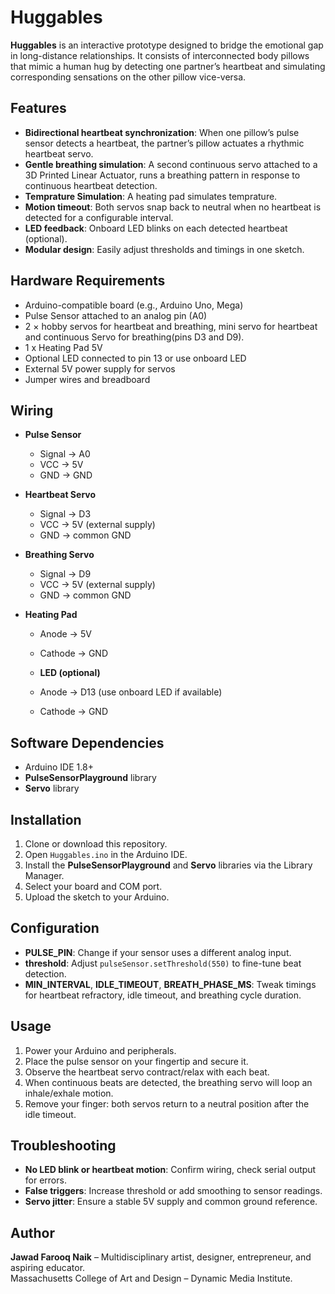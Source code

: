 # Huggables

**Huggables** is an interactive prototype designed to bridge the emotional gap in long-distance relationships. It consists of interconnected body pillows that mimic a human hug by detecting one partner’s heartbeat and simulating corresponding sensations on the other pillow vice-versa.

## Features

- **Bidirectional heartbeat synchronization**: When one pillow’s pulse sensor detects a heartbeat, the partner’s pillow actuates a rhythmic heartbeat servo.
- **Gentle breathing simulation**: A second continuous servo attached to a 3D Printed Linear Actuator, runs a breathing pattern in response to continuous heartbeat detection.
- **Temprature Simulation**: A heating pad simulates temprature.
- **Motion timeout**: Both servos snap back to neutral when no heartbeat is detected for a configurable interval.
- **LED feedback**: Onboard LED blinks on each detected heartbeat (optional).
- **Modular design**: Easily adjust thresholds and timings in one sketch.

## Hardware Requirements

- Arduino-compatible board (e.g., Arduino Uno, Mega)  
- Pulse Sensor attached to an analog pin (A0)  
- 2 × hobby servos for heartbeat and breathing, mini servo for heartbeat and continuous Servo for breathing(pins D3 and D9).
- 1 x Heating Pad 5V
- Optional LED connected to pin 13 or use onboard LED  
- External 5V power supply for servos  
- Jumper wires and breadboard

## Wiring

- **Pulse Sensor**  
  - Signal → A0  
  - VCC → 5V  
  - GND → GND

- **Heartbeat Servo**  
  - Signal → D3  
  - VCC → 5V (external supply)  
  - GND → common GND

- **Breathing Servo**  
  - Signal → D9  
  - VCC → 5V (external supply)  
  - GND → common GND

- **Heating Pad**  
  - Anode → 5V  
  - Cathode → GND
 
  - **LED (optional)**  
  - Anode → D13 (use onboard LED if available)  
  - Cathode → GND

## Software Dependencies

- Arduino IDE 1.8+  
- **PulseSensorPlayground** library  
- **Servo** library  

## Installation

1. Clone or download this repository.  
2. Open `Huggables.ino` in the Arduino IDE.  
3. Install the **PulseSensorPlayground** and **Servo** libraries via the Library Manager.  
4. Select your board and COM port.  
5. Upload the sketch to your Arduino.

## Configuration

- **PULSE_PIN**: Change if your sensor uses a different analog input.  
- **threshold**: Adjust `pulseSensor.setThreshold(550)` to fine-tune beat detection.  
- **MIN_INTERVAL**, **IDLE_TIMEOUT**, **BREATH_PHASE_MS**: Tweak timings for heartbeat refractory, idle timeout, and breathing cycle duration.

## Usage

1. Power your Arduino and peripherals.  
2. Place the pulse sensor on your fingertip and secure it.  
3. Observe the heartbeat servo contract/relax with each beat.  
4. When continuous beats are detected, the breathing servo will loop an inhale/exhale motion.  
5. Remove your finger: both servos return to a neutral position after the idle timeout.

## Troubleshooting

- **No LED blink or heartbeat motion**: Confirm wiring, check serial output for errors.  
- **False triggers**: Increase threshold or add smoothing to sensor readings.  
- **Servo jitter**: Ensure a stable 5V supply and common ground reference.

## Author

**Jawad Farooq Naik** – Multidisciplinary artist, designer, entrepreneur, and aspiring educator.  
Massachusetts College of Art and Design – Dynamic Media Institute.

